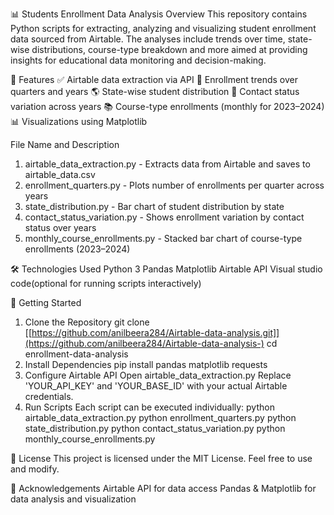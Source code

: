 📊 Students Enrollment Data Analysis
Overview
This repository contains Python scripts for extracting, analyzing and visualizing student enrollment data sourced from Airtable. The analyses include trends over time, state-wise distributions, course-type breakdown and more aimed at providing insights for educational data monitoring and decision-making.

🧩 Features
✅ Airtable data extraction via API
📅 Enrollment trends over quarters and years
🌎 State-wise student distribution
🎯 Contact status variation across years
📚 Course-type enrollments (monthly for 2023–2024)
📊 Visualizations using Matplotlib

File Name and Description
1. airtable_data_extraction.py - Extracts data from Airtable and saves to airtable_data.csv
2. enrollment_quarters.py - Plots number of enrollments per quarter across years
3. state_distribution.py - Bar chart of student distribution by state
4. contact_status_variation.py - Shows enrollment variation by contact status over years
5. monthly_course_enrollments.py - Stacked bar chart of course-type enrollments (2023–2024)

🛠️ Technologies Used
   Python 3
   Pandas
   Matplotlib
   Airtable API
   Visual studio code(optional for running scripts interactively)
   
🚀 Getting Started
1. Clone the Repository
   git clone [[https://github.com/anilbeera284/Airtable-data-analysis.git]](https://github.com/anilbeera284/Airtable-data-analysis-)
   cd enrollment-data-analysis
3. Install Dependencies
   pip install pandas matplotlib requests
4. Configure Airtable API
   Open airtable_data_extraction.py
   Replace 'YOUR_API_KEY' and 'YOUR_BASE_ID' with your actual Airtable credentials.
5. Run Scripts
   Each script can be executed individually:
   python airtable_data_extraction.py
   python enrollment_quarters.py
   python state_distribution.py
   python contact_status_variation.py
   python monthly_course_enrollments.py

📝 License
   This project is licensed under the MIT License. Feel free to use and modify.

🙌 Acknowledgements
    Airtable API for data access
   Pandas & Matplotlib for data analysis and visualization
